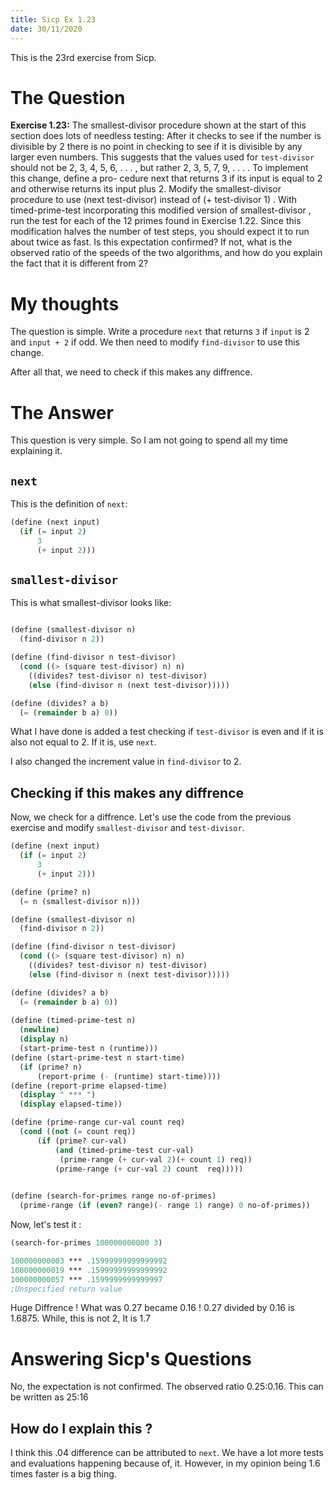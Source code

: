 ```yaml
---
title: Sicp Ex 1.23
date: 30/11/2020
---
```


This is the 23rd exercise from Sicp.

# The Question

**Exercise 1.23:** The smallest-divisor procedure shown at the
start of this section does lots of needless testing: After it checks to
see if the number is divisible by 2 there is no point in checking to
see if it is divisible by any larger even numbers. This suggests that
the values used for `test-divisor` should not be 2, 3, 4, 5, 6, . . . ,
but rather 2, 3, 5, 7, 9, . . . . To implement this change, define a pro-
cedure next that returns 3 if its input is equal to 2 and otherwise
returns its input plus 2. Modify the smallest-divisor procedure
to use (next test-divisor) instead of (+ test-divisor 1) .
With timed-prime-test incorporating this modified version of
smallest-divisor , run the test for each of the 12 primes found
in Exercise 1.22. Since this modification halves the number of
test steps, you should expect it to run about twice as fast. Is this
expectation confirmed? If not, what is the observed ratio of the
speeds of the two algorithms, and how do you explain the fact that
it is different from 2?

# My thoughts

The question is simple. Write a procedure `next` that returns 
`3`  if `input` is 2 and `input + 2` if odd. We then need to modify
`find-divisor` to use this change.

After all that, we need to check if this makes any diffrence.

# The Answer

This question is very simple. So I am not going to spend all my time
explaining it.

## `next`

This is the definition of `next`:

```scheme
(define (next input)
  (if (= input 2)
      3
      (+ input 2)))
```

## `smallest-divisor`

This is what smallest-divisor looks like:

```scheme

(define (smallest-divisor n)
  (find-divisor n 2))

(define (find-divisor n test-divisor)
  (cond ((> (square test-divisor) n) n)
	((divides? test-divisor n) test-divisor)
	(else (find-divisor n (next test-divisor)))))

(define (divides? a b)
  (= (remainder b a) 0))
```

What I have done is added a test checking if `test-divisor` is even
and if it is also not equal to 2. If it is, use `next`.

I also changed the increment value in `find-divisor` to 2.

## Checking if this makes any diffrence

Now, we check for a diffrence. Let's use the code from the previous
exercise and modify `smallest-divisor` and `test-divisor`.

```scheme
(define (next input)
  (if (= input 2)
      3
      (+ input 2)))

(define (prime? n)
  (= n (smallest-divisor n)))

(define (smallest-divisor n)
  (find-divisor n 2))

(define (find-divisor n test-divisor)
  (cond ((> (square test-divisor) n) n)
	((divides? test-divisor n) test-divisor)
	(else (find-divisor n (next test-divisor)))))

(define (divides? a b)
  (= (remainder b a) 0))
  
(define (timed-prime-test n)
  (newline)
  (display n)
  (start-prime-test n (runtime)))
(define (start-prime-test n start-time)
  (if (prime? n)
      (report-prime (- (runtime) start-time))))
(define (report-prime elapsed-time)
  (display " *** ")
  (display elapsed-time))

(define (prime-range cur-val count req)
  (cond ((not (= count req))
	  (if (prime? cur-val)
	      (and (timed-prime-test cur-val)
	       (prime-range (+ cur-val 2)(+ count 1) req))
	      (prime-range (+ cur-val 2) count  req)))))

	  
(define (search-for-primes range no-of-primes)
  (prime-range (if (even? range)(- range 1) range) 0 no-of-primes))
```

Now, let's test it :

```scheme
(search-for-primes 100000000000 3)

100000000003 *** .15999999999999992
100000000019 *** .15999999999999992
100000000057 *** .1599999999999997
;Unspecified return value

```

Huge Diffrence ! What was 0.27 became 0.16 ! 0.27 divided by 0.16 is
1.6875. While, this is not 2, It is 1.7


# Answering Sicp's Questions

No, the expectation is not confirmed. The observed ratio 0.25:0.16. This
can be written as 25:16

## How do I explain this ?

I think this .04 difference can be attributed to `next`. We have a lot
more tests and evaluations happening because of, it. However, in my
opinion being 1.6 times faster is a big thing.







